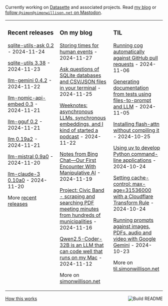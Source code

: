 Currently working on [Datasette](https://datasette.io/) and associated projects. Read [my blog](https://simonwillison.net/) or <a href="https://fedi.simonwillison.net/@simon">follow `@simon@simonwillison.net` on Mastodon</a>.

<table><tr><td valign="top" width="33%">

### Recent releases
<!-- recent_releases starts -->
[sqlite-utils-ask 0.2](https://github.com/simonw/sqlite-utils-ask/releases/tag/0.2) - 2024-11-24

[sqlite-utils 3.38](https://github.com/simonw/sqlite-utils/releases/tag/3.38) - 2024-11-23

[llm-gemini 0.4.2](https://github.com/simonw/llm-gemini/releases/tag/0.4.2) - 2024-11-22

[llm-nomic-api-embed 0.3](https://github.com/simonw/llm-nomic-api-embed/releases/tag/0.3) - 2024-11-21

[llm-gguf 0.2](https://github.com/simonw/llm-gguf/releases/tag/0.2) - 2024-11-21

[llm 0.19a2](https://github.com/simonw/llm/releases/tag/0.19a2) - 2024-11-21

[llm-mistral 0.9a0](https://github.com/simonw/llm-mistral/releases/tag/0.9a0) - 2024-11-20

[llm-claude-3 0.10a0](https://github.com/simonw/llm-claude-3/releases/tag/0.10a0) - 2024-11-20
<!-- recent_releases ends -->
More [recent releases](https://github.com/simonw/simonw/blob/main/releases.md)
</td><td valign="top" width="34%">

### On my blog
<!-- blog starts -->
[Storing times for human events](https://simonwillison.net/2024/Nov/27/storing-times-for-human-events/) - 2024-11-27

[Ask questions of SQLite databases and CSV/JSON files in your terminal](https://simonwillison.net/2024/Nov/25/ask-questions-of-sqlite/) - 2024-11-25

[Weeknotes: asynchronous LLMs, synchronous embeddings, and I kind of started a podcast](https://simonwillison.net/2024/Nov/22/weeknotes/) - 2024-11-22

[Notes from Bing Chat—Our First Encounter With Manipulative AI](https://simonwillison.net/2024/Nov/19/notes-from-bing-chat/) - 2024-11-19

[Project: Civic Band - scraping and searching PDF meeting minutes from hundreds of municipalities](https://simonwillison.net/2024/Nov/16/civic-band/) - 2024-11-16

[Qwen2.5-Coder-32B is an LLM that can code well that runs on my Mac](https://simonwillison.net/2024/Nov/12/qwen25-coder/) - 2024-11-12
<!-- blog ends -->
More on [simonwillison.net](https://simonwillison.net/)
</td><td valign="top" width="33%">

### TIL
<!-- tils starts -->
[Running cog automatically against GitHub pull requests](https://til.simonwillison.net/github-actions/cog) - 2024-11-06

[Generating documentation from tests using files-to-prompt and LLM](https://til.simonwillison.net/llms/docs-from-tests) - 2024-11-05

[Installing flash-attn without compiling it](https://til.simonwillison.net/python/installing-flash-attention) - 2024-10-25

[Using uv to develop Python command-line applications](https://til.simonwillison.net/python/uv-cli-apps) - 2024-10-24

[Setting cache-control: max-age=31536000 with a Cloudflare Transform Rule](https://til.simonwillison.net/cloudflare/cache-control-transform-rule) - 2024-10-24

[Running prompts against images, PDFs, audio and video with Google Gemini](https://til.simonwillison.net/llms/prompt-gemini) - 2024-10-23
<!-- tils ends -->
More on [til.simonwillison.net](https://til.simonwillison.net/)
</td></tr></table>

<a href="https://github.com/simonw/simonw/actions"><img src="https://github.com/simonw/simonw/workflows/Build%20README/badge.svg" align="right" alt="Build README"></a> <a href="https://simonwillison.net/2020/Jul/10/self-updating-profile-readme/">How this works</a>
